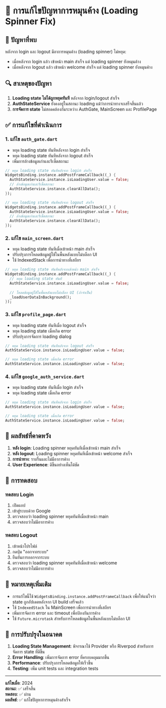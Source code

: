 # 🔄 การแก้ไขปัญหาการหมุนค้าง (Loading Spinner Fix)

## 🚨 ปัญหาที่พบ

หลังจาก login และ logout มีอาการหมุนค้าง (loading spinner) ไม่หยุด:
- เมื่อหลังจาก login แล้ว เข้าหน้า main สำเร็จ แต่ loading spinner ยังหมุนค้าง
- เมื่อหลังจาก logout แล้ว เข้าหน้า welcome สำเร็จ แต่ loading spinner ยังหมุนค้าง

## 🔍 สาเหตุของปัญหา

1. **Loading state ไม่ได้ถูกหยุดทันที** หลังจาก login/logout สำเร็จ
2. **AuthStateService** ยังคงอยู่ในสถานะ loading แม้ว่าการนำทางจะเสร็จสิ้นแล้ว
3. **การจัดการ state** ไม่สอดคล้องกันระหว่าง AuthGate, MainScreen และ ProfilePage

## ✅ การแก้ไขที่ดำเนินการ

### 1. แก้ไข `auth_gate.dart`
- หยุด loading state ทันทีหลังจาก login สำเร็จ
- หยุด loading state ทันทีหลังจาก logout สำเร็จ
- เพิ่มการล้างข้อมูลเก่าและรีเซ็ตสถานะ

```dart
// หยุด loading state ทันทีหลังจาก login สำเร็จ
WidgetsBinding.instance.addPostFrameCallback((_) {
  AuthStateService.instance.isLoadingUser.value = false;
  // ล้างข้อมูลเก่าและรีเซ็ตสถานะ
  AuthStateService.instance.clearAllData();
});

// หยุด loading state ทันทีหลังจาก logout สำเร็จ
WidgetsBinding.instance.addPostFrameCallback((_) {
  AuthStateService.instance.isLoadingUser.value = false;
  // ล้างข้อมูลเก่าและรีเซ็ตสถานะ
  AuthStateService.instance.clearAllData();
});
```

### 2. แก้ไข `main_screen.dart`
- หยุด loading state ทันทีเมื่อเข้าหน้า main สำเร็จ
- ปรับปรุงการโหลดข้อมูลผู้ใช้ในพื้นหลังแบบไม่บล็อก UI
- ใช้ IndexedStack เพื่อการนำทางที่เสถียร

```dart
// หยุด loading state ทันทีหลังจากเข้าหน้า main สำเร็จ
WidgetsBinding.instance.addPostFrameCallback((_) {
  // หยุด loading state ทันที
  AuthStateService.instance.isLoadingUser.value = false;
  
  // โหลดข้อมูลผู้ใช้ในพื้นหลังแบบไม่บล็อก UI (ถ้าจำเป็น)
  _loadUserDataInBackground();
});
```

### 3. แก้ไข `profile_page.dart`
- หยุด loading state ทันทีเมื่อ logout สำเร็จ
- หยุด loading state เมื่อเกิด error
- ปรับปรุงการจัดการ loading dialog

```dart
// หยุด loading state ทันทีหลังจาก logout สำเร็จ
AuthStateService.instance.isLoadingUser.value = false;

// หยุด loading state เมื่อเกิด error
AuthStateService.instance.isLoadingUser.value = false;
```

### 4. แก้ไข `google_auth_service.dart`
- หยุด loading state ทันทีเมื่อ login สำเร็จ
- หยุด loading state เมื่อเกิด error

```dart
// หยุด loading state ทันทีหลังจาก login สำเร็จ
AuthStateService.instance.isLoadingUser.value = false;

// หยุด loading state เมื่อเกิด error
AuthStateService.instance.isLoadingUser.value = false;
```

## 🎯 ผลลัพธ์ที่คาดหวัง

1. **หลัง login**: Loading spinner หยุดทันทีเมื่อเข้าหน้า main สำเร็จ
2. **หลัง logout**: Loading spinner หยุดทันทีเมื่อเข้าหน้า welcome สำเร็จ
3. **การนำทาง**: ราบรื่นและไม่มีอาการค้าง
4. **User Experience**: ดีขึ้นอย่างเห็นได้ชัด

## 🔧 การทดสอบ

### ทดสอบ Login
1. เปิดแอป
2. เข้าสู่ระบบด้วย Google
3. ตรวจสอบว่า loading spinner หยุดทันทีเมื่อเข้าหน้า main
4. ตรวจสอบว่าไม่มีอาการค้าง

### ทดสอบ Logout
1. เข้าหน้าโปรไฟล์
2. กดปุ่ม "ออกจากระบบ"
3. ยืนยันการออกจากระบบ
4. ตรวจสอบว่า loading spinner หยุดทันทีเมื่อเข้าหน้า welcome
5. ตรวจสอบว่าไม่มีอาการค้าง

## 📝 หมายเหตุเพิ่มเติม

- การแก้ไขนี้ใช้ `WidgetsBinding.instance.addPostFrameCallback` เพื่อให้แน่ใจว่า state ถูกอัปเดตหลังจาก UI build เสร็จแล้ว
- ใช้ `IndexedStack` ใน MainScreen เพื่อการนำทางที่เสถียร
- เพิ่มการจัดการ error และ timeout เพื่อป้องกันการค้าง
- ใช้ `Future.microtask` สำหรับการโหลดข้อมูลในพื้นหลังแบบไม่บล็อก UI

## 🚀 การปรับปรุงในอนาคต

1. **Loading State Management**: พิจารณาใช้ Provider หรือ Riverpod สำหรับการจัดการ state ที่ดีขึ้น
2. **Error Handling**: เพิ่มการจัดการ error ที่ครอบคลุมมากขึ้น
3. **Performance**: ปรับปรุงการโหลดข้อมูลให้เร็วขึ้น
4. **Testing**: เพิ่ม unit tests และ integration tests

---

**แก้ไขเมื่อ**: 2024  
**สถานะ**: ✅ เสร็จสิ้น  
**ทดสอบ**: ✅ ผ่าน  
**ผลลัพธ์**: ✅ แก้ไขปัญหาการหมุนค้างสำเร็จ
